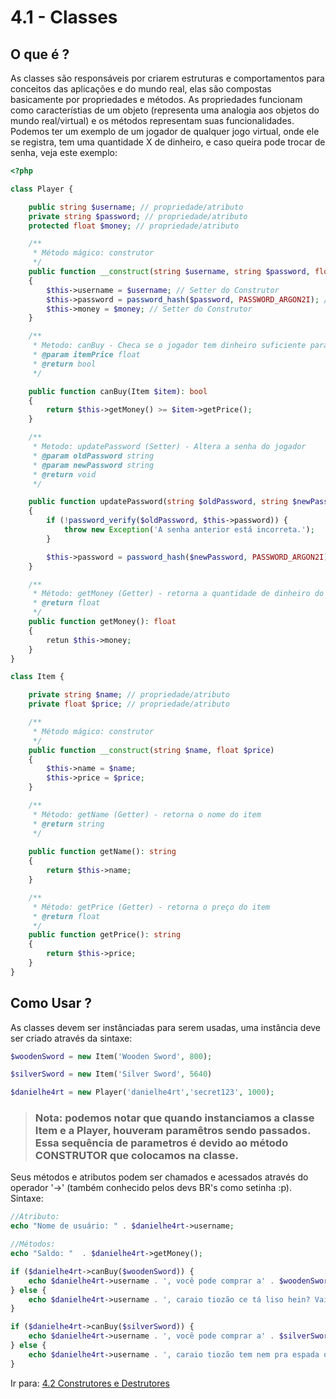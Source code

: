 # 4.1 - Classes

## O que é ?

As classes são responsáveis por criarem estruturas e comportamentos para conceitos das aplicações e do mundo real, elas são compostas basicamente por propriedades e métodos. As propriedades funcionam como característias de um objeto (representa uma analogia aos objetos do mundo real/virtual) e os métodos representam suas funcionalidades. Podemos ter um exemplo de um jogador de qualquer jogo virtual, onde ele se registra, tem uma quantidade X de dinheiro, e caso queira pode trocar de senha, veja este exemplo:

```php
<?php

class Player {

    public string $username; // propriedade/atributo
    private string $password; // propriedade/atributo
    protected float $money; // propriedade/atributo

    /**
     * Método mágico: construtor
     */
    public function __construct(string $username, string $password, float $money)
    {
        $this->username = $username; // Setter do Construtor
        $this->password = password_hash($password, PASSWORD_ARGON2I); // Setter do Construtor
        $this->money = $money; // Setter do Construtor
    }

    /**
     * Metodo: canBuy - Checa se o jogador tem dinheiro suficiente para comprar um item
     * @param itemPrice float
     * @return bool 
     */

    public function canBuy(Item $item): bool 
    {
        return $this->getMoney() >= $item->getPrice();
    }

    /**
     * Metodo: updatePassword (Setter) - Altera a senha do jogador
     * @param oldPassword string
     * @param newPassword string
     * @return void 
     */

    public function updatePassword(string $oldPassword, string $newPassword): void
    {
        if (!password_verify($oldPassword, $this->password)) {
            throw new Exception('A senha anterior está incorreta.');
        }

        $this->password = password_hash($newPassword, PASSWORD_ARGON2I)
    }

    /**
     * Método: getMoney (Getter) - retorna a quantidade de dinheiro do jogador
     * @return float
     */
    public function getMoney(): float 
    {
        retun $this->money;
    }
}

class Item {

    private string $name; // propriedade/atributo
    private float $price; // propriedade/atributo

    /**
     * Método mágico: construtor
     */
    public function __construct(string $name, float $price)
    {
        $this->name = $name;
        $this->price = $price;
    }

    /**
     * Método: getName (Getter) - retorna o nome do item
     * @return string
     */
    
    public function getName(): string
    {
        return $this->name;
    }

    /**
     * Método: getPrice (Getter) - retorna o preço do item
     * @return float
     */
    public function getPrice(): string 
    {
        return $this->price;
    }
}
```

## Como Usar ?

As classes devem ser instânciadas para serem usadas, uma instância deve ser criado através da sintaxe:

```php
$woodenSword = new Item('Wooden Sword', 800);

$silverSword = new Item('Silver Sword', 5640)

$danielhe4rt = new Player('danielhe4rt','secret123', 1000);
```


> ### Nota: podemos notar que quando instanciamos a classe Item e a Player, houveram paramêtros sendo passados. Essa sequência de parametros é devido ao método CONSTRUTOR que colocamos na classe. 

Seus métodos e atributos podem ser chamados e acessados através do operador '->' (também conhecido pelos devs BR's como setinha :p).
Sintaxe:

```php
//Atributo:
echo "Nome de usuário: " . $danielhe4rt->username;

//Métodos:
echo "Saldo: "  . $danielhe4rt->getMoney();

if ($danielhe4rt->canBuy($woodenSword)) {
    echo $danielhe4rt->username . ', você pode comprar a' . $woodenSword->name . '!';
} else {
    echo $danielhe4rt->username . ', caraio tiozão ce tá liso hein? Vai ter como comprar a ' . $woodenSword->name . ' não!';
}

if ($danielhe4rt->canBuy($silverSword)) {
    echo $danielhe4rt->username . ', você pode comprar a' . $silverSword->name . '!';
} else {
    echo $danielhe4rt->username . ', caraio tiozão tem nem pra espada de madeira e quer a ' . $silverSword->name . ' num fode né!';
}
```

Ir para: [4.2 Construtores e Destrutores](2-Construtores-e-destrutores.md)

